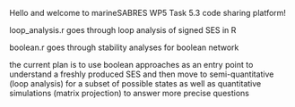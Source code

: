 Hello and welcome to marineSABRES WP5 Task 5.3 code sharing platform!

loop_analysis.r goes through loop analysis of signed SES in R

boolean.r goes through stability analyses for boolean network

the current plan is to use boolean approaches as an entry point to understand a freshly produced SES and then
move to semi-quantitative (loop analysis) for a subset of possible states as well as quantitative simulations (matrix projection) to answer more precise questions 
